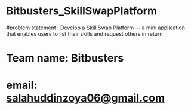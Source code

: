 # Bitbusters_SkillSwapPlatform
#problem statement : Develop a Skill Swap Platform — a mini application that enables users to list their skills and request others in return 
# Team name: Bitbusters
# email: salahuddinzoya06@gmail.com
